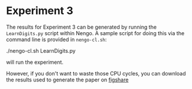 Experiment 3
============

The results for Experiment 3 can be generated
by running the `LearnDigits.py` script
within Nengo. A sample script for doing this
via the command line is provided in
`nengo-cl.sh`:

  ./nengo-cl.sh LearnDigits.py

will run the experiment.

However, if you don't want to waste those CPU
cycles, you can download the results used
to generate the paper on
[figshare](http://figshare.com/articles/CogSci2013_Experiment_3_Results/155317)